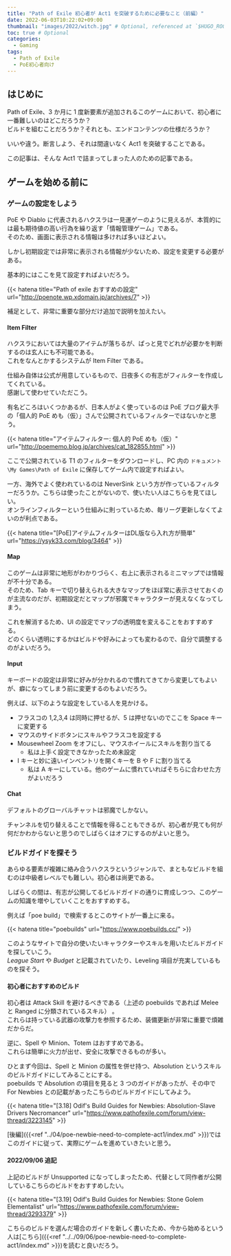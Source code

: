 ```yaml
---
title: "Path of Exile 初心者が Act1 を突破するために必要なこと（前編）"
date: 2022-06-03T10:22:02+09:00
thumbnail: "images/2022/witch.jpg" # Optional, referenced at `$HUGO_ROOT/static/images/thumbnail.jpg`
toc: true # Optional
categories:
  - Gaming
tags:
  - Path of Exile
  - PoE初心者向け
---
```


## はじめに

Path of Exile、3 か月に 1 度新要素が追加されるこのゲームにおいて、初心者に一番難しいのはどこだろうか？  
ビルドを組むことだろうか？それとも、エンドコンテンツの仕様だろうか？

いいや違う。断言しよう、それは間違いなく Act1 を突破することである。

この記事は、そんな Act1 で詰まってしまった人のための記事である。

## ゲームを始める前に

### ゲームの設定をしよう

PoE や Diablo に代表されるハクスラは一見運ゲーのように見えるが、本質的には最も期待値の高い行為を繰り返す「情報管理ゲーム」である。  
そのため、画面に表示される情報は多ければ多いほどよい。

しかし初期設定では非常に表示される情報が少ないため、設定を変更する必要がある。

基本的にはここを見て設定すればよいだろう。

{{< hatena title="Path of exile おすすめの設定" url="http://poenote.wp.xdomain.jp/archives/7" >}}

補足として、非常に重要な部分だけ追加で説明を加えたい。

#### Item Filter

ハクスラにおいては大量のアイテムが落ちるが、ぱっと見でどれが必要かを判断するのは玄人にも不可能である。  
これをなんとかするシステムが Item Filter である。

仕組み自体は公式が用意しているもので、日夜多くの有志がフィルターを作成してくれている。  
感謝して使わせていただこう。

有名どころはいくつかあるが、日本人がよく使っているのは PoE ブログ最大手の「個人的 PoE めも（仮）」さんで公開されているフィルターではないかと思う。

{{< hatena title="アイテムフィルター: 個人的 PoE めも（仮）" url="http://poememo.blog.jp/archives/cat_182855.html" >}}

ここで公開されている T1 のフィルターをダウンロードし、PC 内の `ドキュメント\My Games\Path of Exile` に保存してゲーム内で設定すればよい。

一方、海外でよく使われているのは NeverSink という方が作っているフィルターだろうか。こちらは使ったことがないので、使いたい人はこちらを見てほしい。  
オンラインフィルターという仕組みに則っているため、毎リーグ更新しなくてよいのが利点である。

{{< hatena title="[PoE]アイテムフィルターはDL版なら入れ方が簡単" url="https://ysyk33.com/blog/3464" >}}

#### Map

このゲームは非常に地形がわかりづらく、右上に表示されるミニマップでは情報が不十分である。  
そのため、Tab キーで切り替えられる大きなマップをほぼ常に表示させておくのが主流なのだが、初期設定だとマップが邪魔でキャラクターが見えなくなってしまう。

これを解消するため、UI の設定でマップの透明度を変えることをおすすめする。  
どのくらい透明にするかはビルドや好みによっても変わるので、自分で調整するのがよいだろう。

#### Input

キーボードの設定は非常に好みが分かれるので慣れてきてから変更してもよいが、癖になってしまう前に変更するのもよいだろう。

例えば、以下のような設定をしている人を見かける。

- フラスコの 1,2,3,4 は同時に押せるが、5 は押せないのでここを Space キーに変更する
- マウスのサイドボタンにスキルやフラスコを設定する
- Mousewheel Zoom をオフにし、マウスホイールにスキルを割り当てる
  - 私は上手く設定できなかったため未設定
- I キーと妙に遠いインベントリを開くキーを B や F に割り当てる
  - 私は A キーにしている。他のゲームに慣れていればそちらに合わせた方がよいだろう

#### Chat

デフォルトのグローバルチャットは邪魔でしかない。

チャンネルを切り替えることで情報を得ることもできるが、初心者が見ても何が何だかわからないと思うのでしばらくはオフにするのがよいと思う。

### ビルドガイドを探そう

あらゆる要素が複雑に絡み合うハクスラというジャンルで、まともなビルドを組むのは中級者レベルでも難しい。初心者は尚更である。

しばらくの間は、有志が公開してるビルドガイドの通りに育成しつつ、このゲームの知識を増やしていくことをおすすめする。

例えば「poe build」で検索するとこのサイトが一番上に来る。

{{< hatena title="poebuilds" url="https://www.poebuilds.cc/" >}}

このようなサイトで自分の使いたいキャラクターやスキルを用いたビルドガイドを探していこう。  
_League Start_ や _Budget_ と記載されていたり、Leveling 項目が充実しているものを探そう。

#### 初心者におすすめのビルド

初心者は Attack Skill を避けるべきである（上述の poebuilds であれば Melee と Ranged に分類されているスキル） 。  
これらは持っている武器の攻撃力を参照するため、装備更新が非常に重要で煩雑だからだ。

逆に、Spell や Minion、Totem はおすすめである。  
これらは簡単に火力が出せ、安全に攻撃できるものが多い。

ひとまず今回は、Spell と Minion の属性を併せ持つ、Absolution というスキルのビルドガイドにしてみることにする。  
poebuilds で Absolution の項目を見ると 3 つのガイドがあったが、その中で For Newbies との記載があったこちらのビルドガイドにしてみよう。

{{< hatena title="[3.18] Odif's Build Guides for Newbies: Absolution-Slave Drivers Necromancer" url="https://www.pathofexile.com/forum/view-thread/3223145" >}}

[後編]({{<ref "../04/poe-newbie-need-to-complete-act1/index.md" >}})ではこのガイドに従って、実際にゲームを進めていきたいと思う。

#### 2022/09/06 追記

上記のビルドが Unsupported になってしまったため、代替として同作者が公開しているこちらのビルドをおすすめしたい。

{{< hatena title="[3.19] Odif's Build Guides for Newbies: Stone Golem Elementalist" url="https://www.pathofexile.com/forum/view-thread/3293379" >}}

こちらのビルドを選んだ場合のガイドを新しく書いたため、今から始めるという人は[こちら]({{<ref "../../09/06/poe-newbie-need-to-complete-act1/index.md" >}})を読むと良いだろう。
